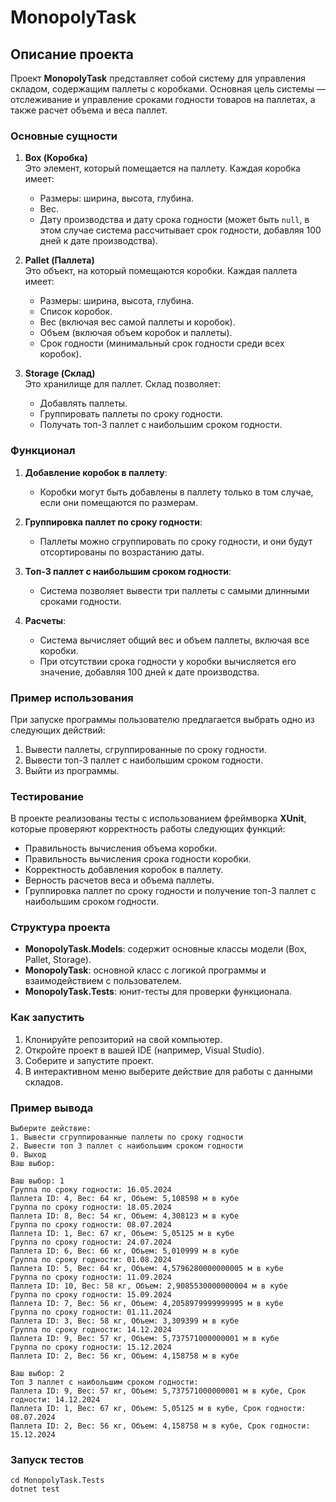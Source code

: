# MonopolyTask

## Описание проекта

Проект **MonopolyTask** представляет собой систему для управления складом, содержащим паллеты с коробками. Основная цель системы — отслеживание и управление сроками годности товаров на паллетах, а также расчет объема и веса паллет.

### Основные сущности

1. **Box (Коробка)**  
   Это элемент, который помещается на паллету. Каждая коробка имеет:
   - Размеры: ширина, высота, глубина.
   - Вес.
   - Дату производства и дату срока годности (может быть `null`, в этом случае система рассчитывает срок годности, добавляя 100 дней к дате производства).

2. **Pallet (Паллета)**  
   Это объект, на который помещаются коробки. Каждая паллета имеет:
   - Размеры: ширина, высота, глубина.
   - Список коробок.
   - Вес (включая вес самой паллеты и коробок).
   - Объем (включая объем коробок и паллеты).
   - Срок годности (минимальный срок годности среди всех коробок).

3. **Storage (Склад)**  
   Это хранилище для паллет. Склад позволяет:
   - Добавлять паллеты.
   - Группировать паллеты по сроку годности.
   - Получать топ-3 паллет с наибольшим сроком годности.

### Функционал

1. **Добавление коробок в паллету**:
   - Коробки могут быть добавлены в паллету только в том случае, если они помещаются по размерам.

2. **Группировка паллет по сроку годности**:
   - Паллеты можно сгруппировать по сроку годности, и они будут отсортированы по возрастанию даты.

3. **Топ-3 паллет с наибольшим сроком годности**:
   - Система позволяет вывести три паллеты с самыми длинными сроками годности.

4. **Расчеты**:
   - Система вычисляет общий вес и объем паллеты, включая все коробки.
   - При отсутствии срока годности у коробки вычисляется его значение, добавляя 100 дней к дате производства.

### Пример использования

При запуске программы пользователю предлагается выбрать одно из следующих действий:
1. Вывести паллеты, сгруппированные по сроку годности.
2. Вывести топ-3 паллет с наибольшим сроком годности.
3. Выйти из программы.

### Тестирование

В проекте реализованы тесты с использованием фреймворка **XUnit**, которые проверяют корректность работы следующих функций:
- Правильность вычисления объема коробки.
- Правильность вычисления срока годности коробки.
- Корректность добавления коробок в паллету.
- Верность расчетов веса и объема паллеты.
- Группировка паллет по сроку годности и получение топ-3 паллет с наибольшим сроком годности.

### Структура проекта

- **MonopolyTask.Models**: содержит основные классы модели (Box, Pallet, Storage).
- **MonopolyTask**: основной класс с логикой программы и взаимодействием с пользователем.
- **MonopolyTask.Tests**: юнит-тесты для проверки функционала.

### Как запустить

1. Клонируйте репозиторий на свой компьютер.
2. Откройте проект в вашей IDE (например, Visual Studio).
3. Соберите и запустите проект.
4. В интерактивном меню выберите действие для работы с данными складов.

### Пример вывода
```CLI
Выберите действие:
1. Вывести сгруппированные паллеты по сроку годности
2. Вывести топ 3 паллет с наибольшим сроком годности
0. Выход
Ваш выбор:
```

```CLI
Ваш выбор: 1
Группа по сроку годности: 16.05.2024
Паллета ID: 4, Вес: 64 кг, Объем: 5,108598 м в кубе
Группа по сроку годности: 18.05.2024
Паллета ID: 8, Вес: 54 кг, Объем: 4,308123 м в кубе
Группа по сроку годности: 08.07.2024
Паллета ID: 1, Вес: 67 кг, Объем: 5,05125 м в кубе
Группа по сроку годности: 24.07.2024
Паллета ID: 6, Вес: 66 кг, Объем: 5,010999 м в кубе
Группа по сроку годности: 01.08.2024
Паллета ID: 5, Вес: 64 кг, Объем: 4,5796280000000005 м в кубе
Группа по сроку годности: 11.09.2024
Паллета ID: 10, Вес: 58 кг, Объем: 2,9085530000000004 м в кубе
Группа по сроку годности: 15.09.2024
Паллета ID: 7, Вес: 56 кг, Объем: 4,2058979999999995 м в кубе
Группа по сроку годности: 01.11.2024
Паллета ID: 3, Вес: 58 кг, Объем: 3,309399 м в кубе
Группа по сроку годности: 14.12.2024
Паллета ID: 9, Вес: 57 кг, Объем: 5,737571000000001 м в кубе
Группа по сроку годности: 15.12.2024
Паллета ID: 2, Вес: 56 кг, Объем: 4,158758 м в кубе
```
```CLI
Ваш выбор: 2
Топ 3 паллет с наибольшим сроком годности:
Паллета ID: 9, Вес: 57 кг, Объем: 5,737571000000001 м в кубе, Срок годности: 14.12.2024
Паллета ID: 1, Вес: 67 кг, Объем: 5,05125 м в кубе, Срок годности: 08.07.2024
Паллета ID: 2, Вес: 56 кг, Объем: 4,158758 м в кубе, Срок годности: 15.12.2024

```

### Запуск тестов

```
cd MonopolyTask.Tests
dotnet test
```




